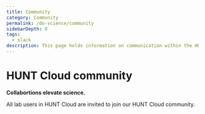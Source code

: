 ```yaml
---
title: Community
category: Community
permalink: /do-science/community
sidebarDepth: 0
tags:
  - slack
description: This page holds information on communication within the HUNT Cloud community.
---
```


# HUNT Cloud community

**Collabortions elevate science.**

All lab users in HUNT Cloud are invited to join our HUNT Cloud community. 





